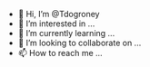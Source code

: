 - 👋 Hi, I’m @Tdogroney
- 👀 I’m interested in ...
- 🌱 I’m currently learning ...
- 💞️ I’m looking to collaborate on ...
- 📫 How to reach me ...

<!---
Tdogroney/Tdogroney is a ✨ special ✨ repository because its `README.md` (this file) appears on your GitHub profile.
You can click the Preview link to take a look at your changes.
--->
